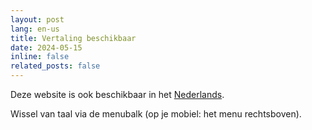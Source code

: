 ```yaml
---
layout: post
lang: en-us
title: Vertaling beschikbaar
date: 2024-05-15
inline: false
related_posts: false
---
```


Deze website is ook beschikbaar in het [Nederlands](../../../news/translation/).

Wissel van taal via de menubalk (op je mobiel: het menu rechtsboven).
